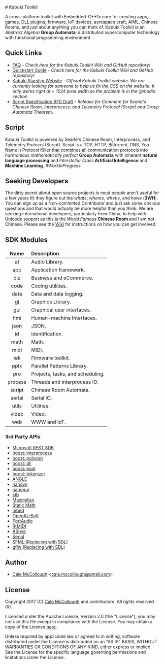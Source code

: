 ﻿﻿﻿﻿﻿# Kabuki ToolkitA cross-platform toolkit with Embedded-C++1x core for creating apps, games, DLL plugins, firmware, IoT devices, aerospace craft, AIML, Chinese Rooms, and just about anything you can think of. Kabuki Toolkit is an *Abstract Algebra* **Group Automata**; a distributed supercomputer technology with functional programming environment .## Quick Links* [FAQ](https://github.com/kabuki-starship/kabuki-toolkit/blob/master/docs/faq.md) - *Check here for the Kabuki Toolkit Wiki and GitHub repository!** [Quickstart Guide](https://github.com/kabuki-starship/kabuki-toolkit/blob/master/docs/quickstart-guide.md) - *Check here for the Kabuki Toolkit Wiki and GitHub repository!** [Kabuki Starship Website](https://kabuki-starship.github.io/) - *Official Kabuki Toolkit website. We are currently looking for someone to help us fix the CSS on the website. It only works right at < 1024 pixel width so the problem is in the @media section.** [Script Specification RFC Draft](https://github.com/kabuki-starship/kabuki/wiki/Script-Specification-RFC) - *Release for Comment for Searle's Chinese Room, Interprocess, and Telemetry  Protocol (Script) and Group Automata Theorem*.## ScriptKabuki Toolkit is powered by Searle's Chinese Room, Interprocess, and Telemetry  Protocol (Script). Script is a TCP, HTTP, Bittorrent, DNS, You Name It Protocol Killer that combines all communication protocols into *harmonious* *mathematically perfect* **Group Automata** with inherent **natural language processing** and *Interstellar Class* **Artificial Intelligence** and **Machine Learning**. *#WorkInProgress*## Seeking DevelopersThe dirty secret about open source projects is most people aren't useful for a few years till they figure out the *whats*, *where*s, *whens*, and *hows* (**3WH**). You can sign up as a Non-committed Contributor and just ask some obvious questions and that would actually be more helpful than you think. We are seeking international developers, particularly from China, to help with Unicode support as this is the *World Famous* **Chinese Room** and I am not Chinese. Please see the [Wiki](https://github.com/kabuki-starship/kabuki-toolkit/wiki) for instructions on how you can get involved.## SDK Modules| Name    | Description  ||:-------:|:-------------|| al      | Audio Library.|| app     | Application framework.|| biz     | Business and eCommerce.|| code    | Coding utilities.|| data    | Data and data logging.|| gl      | Graphics Library.|| gui     | Graphical user interfaces.|| hmi     | Human-machine Interfaces.|| json    | JSON.|| id      | Identification.|| math    | Math.|| midi    | MIDI.|| tek     | Firmware toolkit.|| pplx    | Parallel Patterns Library.|| pro     | Projects, tasks, and scheduling.|| process | Threads and interprocess IO.|| script  | Chinese Room Automata.|| serial  | Serial IO.|| utils   | Utilities.|| video   | Video.|| web     | WWW and IoT.|### 3rd Party APIs* [Microsoft REST SDK](https://github.com/Microsoft/cpprestsdk)* [boost::interprocess](http://www.boost.org/)* [boost::polygon](http://www.boost.org/)* [boost::dll](http://www.boost.org/)* [boost::pool](http://www.boost.org/)* [boost::tokenizer](http://www.boost.org/)* [ANGLE](https://github.com/google/angle)* [nanovg](https://github.com/memononen/nanovg)* [nanogui](https://github.com/wjakob/nanogui)* [stb](https://github.com/nothings/stb)* [Maximilian](https://github.com/micknoise/Maximilian)* [Static Math](https://github.com/Morwenn/static_math)* [mbed](https://www.mbed.com/en/)* [OpenAL-Soft](https://github.com/kcat/openal-soft)* [PortAudio](http://www.portaudio.com/)* [RtMIDI](https://github.com/thestk/rtmidi)* [AStyle](http://astyle.sourceforge.net/)* [Serial](https://github.com/wjwwood/serial)* [SFML (Replacing with SDL)](https://www.sfml-dev.org/)* [gflw (Replacing with SDL)](http://www.glfw.org/)## Author* [Cale McCollough](https://calemccollough.github.io) <[cale.mccollough@gmail.com](mailto:cale.mccollough@gmail.com)>## LicenseCopyright 2017 (C) [Cale McCollough](mailto:calemccollough@gmail.com) and contributors. All rights reserved (R).Licensed under the Apache License, Version 2.0 (the "License"); you may not use this file except in compliance with the License. You may obtain a copy of the License [here](http://www.apache.org/licenses/LICENSE-2.0).Unless required by applicable law or agreed to in writing, software distributed under the License is distributed on an "AS IS" BASIS, WITHOUT WARRANTIES OR CONDITIONS OF ANY KIND, either express or implied. See the License for the specific language governing permissions and limitations under the License.